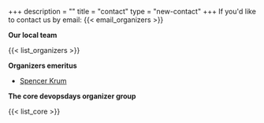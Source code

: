 +++
description = ""
title = "contact"
type = "new-contact"
+++
If you'd like to contact us by email: {{< email_organizers >}}

**Our local team**

{{< list_organizers >}}

**Organizers emeritus**

* <a href="https://twitter.com/nibalizer">Spencer Krum</a>

**The core devopsdays organizer group**

{{< list_core >}}